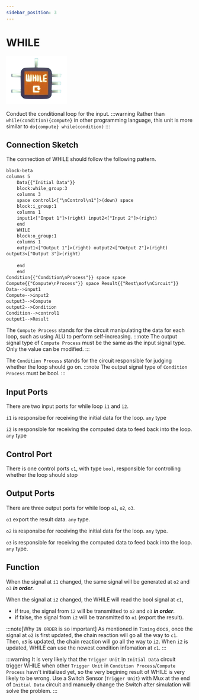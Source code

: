 ```yaml
---
sidebar_position: 3
---
```

# WHILE
![WHILE](./img/WHILE.png)

Conduct the conditional loop for the input.
:::warning
Rather than `while(condition){compute}` in other programming language, this unit is more similar to `do{compute} while(condition)`
:::

## Connection Sketch

The connection of WHILE should follow the following pattern.

```mermaid
block-beta
columns 5
    Data{{"Initial Data"}}
    block:while_group:3
    columns 3
    space control1<["\nControl\n1"]>(down) space
    block:i_group:1
    columns 1
    input1<["Input 1"]>(right) input2<["Input 2"]>(right)
    end
    WHILE
    block:o_group:1
    columns 1
    output1<["Output 1"]>(right) output2<["Output 2"]>(right) output3<["Output 3"]>(right)

    end
    end
Condition{{"Condition\nProcess"}} space space Compute{{"Compute\nProcess"}} space Result{{"Rest\nof\nCircuit"}}
Data-->input1
Compute-->input2
output3-->Compute
output2-->Condition
Condition-->control1
output1-->Result
```

The `Compute Process` stands for the circuit manipulating the data for each loop, such as using ALU to perform self-increasing.
:::note
The output signal type of `Compute Process` must be the same as the input signal type. Only the value can be modified.
:::

The `Condition Process` stands for the circuit responsible for judging whether the loop should go on.
:::note
The output signal type of `Condition Process` must be bool.
:::

## Input Ports

There are two input ports for while loop `i1` and `i2`.

`i1` is responsibe for receiving the initial data for the loop. `any` type

`i2` is responsible for receiving the computed data to feed back into the loop. `any` type

## Control Port

There is one control ports `c1`, with type `bool`, responsible for controlling whether the loop should stop

## Output Ports

There are three output ports for while loop `o1`, `o2`, `o3`.

`o1` export the result data. `any` type.

`o2` is responsibe for receiving the initial data for the loop. `any` type.

`o3` is responsible for receiving the computed data to feed back into the loop. `any` type.

## Function

When the signal at `i1` changed, the same signal will be generated at `o2` and `o3` ***in order***.

When the signal at `i2` changed, the WHILE will read the bool signal at `c1`,
- if true, the signal from `i2` will be transmitted to `o2` and `o3` ***in order***.
- if false, the signal from `i2` will be transmitted to `o1` (export the result).

:::note[Why `IN ORDER` is so important]
As mentioned in `Timing` docs, once the signal at `o2` is first updated, the chain reaction will go all the way to `c1`. Then, `o3` is updated, the chain reaction will go all the way to `i2`. When `i2` is updated, WHILE can use the newest condition infomation at `c1`.
:::

:::warning
It is very likely that the `Trigger Unit` in `Initial Data` circuit trigger WHILE when other `Trigger Unit` in `Condition Process`/`Compute Process` havn't initialized yet, so the very begining result of WHILE is very likely to be wrong. Use a Switch Sensor (`Trigger Unit`) with Mux at the end of `Initial Data` circuit and manuelly change the Switch after simulation will solve the problem.
:::
